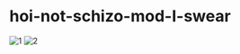 # hoi-not-schizo-mod-I-swear
![1](https://i.pinimg.com/736x/93/6e/ed/936eedec851f9ae4112ee4922b794680.jpg)
![2](https://i.pinimg.com/736x/28/26/33/2826330e71039f88887d1329764e56b7.jpg)